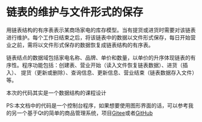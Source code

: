 # 链表的维护与文件形式的保存

用链表结构的有序表表示某商场家电的库存模型。当有提货或进货时需要对该链表进行维护。每个工作日结束之后，将该链表中的数据以文件形式保存，每日开始营业之前，需将以文件形式保存的数据恢复成链表结构的有序表。

链表结点的数据域包括家电名称、品牌、单价和数量，以单价的升序体现链表的有序性。程序功能包括：创建表、营业开始（读入文件恢复链表数据）、进货（插入）、 提货（更新或删除）、查询信息、更新信息、营业结束（链表数据存入文件）等。

本次的代码其实是一个数据结构的课程设计

PS:本文档中的代码是一个控制台程序，如果想要使用图形界面的话，可以参考我的另一个基于Qt的简单的商品管理系统，项目[Gitee](https://gitee.com/liujitong/Qt_Goods-management-system)或者[GitHub](https://github.com/liujitong/Qt_Goods-management-system)
